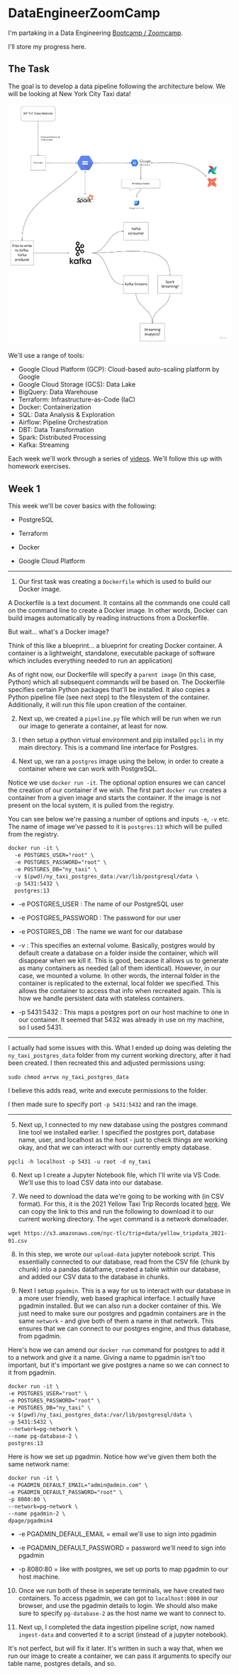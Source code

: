 # DataEngineerZoomCamp

I'm partaking in a Data Engineering [Bootcamp / Zoomcamp](https://github.com/DataTalksClub/data-engineering-zoomcamp). 

I'll store my progress here.

## The Task 

The goal is to develop a data pipeline following the architecture below. We will be looking at New York City Taxi data!

![Alt text](/images/arch_1.jpg?raw=true "Optional Title")

We'll use a range of tools:

* Google Cloud Platform (GCP): Cloud-based auto-scaling platform by Google
* Google Cloud Storage (GCS): Data Lake
* BigQuery: Data Warehouse
* Terraform: Infrastructure-as-Code (IaC)
* Docker: Containerization
* SQL: Data Analysis & Exploration
* Airflow: Pipeline Orchestration
* DBT: Data Transformation
* Spark: Distributed Processing
* Kafka: Streaming

Each week we'll work through a series of [videos](https://youtube.com/playlist?list=PL3MmuxUbc_hJed7dXYoJw8DoCuVHhGEQb). We'll follow this up with homework exercises.

## Week 1

This week we'll be cover basics with the following:

* PostgreSQL

* Terraform

* Docker

* Google Cloud Platform

---

1. Our first task was creating a `Dockerfile` which is used to build our Docker image.

  A Dockerfile is a text document. It contains all the commands one could call on the command line to create a Docker image. In other words, Docker can build images automatically by reading instructions from a Dockerfile.

  But wait... what's a Docker image?

  Think of this like a blueprint... a blueprint for creating Docker container. A container is a lightweight, standalone, executable package of software which includes everything needed to run an application)

  As of right now, our Dockerfile will specify a `parent image` (in this case, Python) which all subsequent commands will be based on. The Dockerfile specifies certain Python packages that'll be installed. It also copies a Python pipeline file (see next step) to the filesystem of the container. Additionally, it will run this file upon creation of the container.

2. Next up, we created a `pipeline.py` file which will be run when we run our image to generate a container, at least for now.

3. I then setup a python virtual environment and pip installed `pgcli` in my main directory. This is a command line interface for Postgres.

4. Next up, we ran a `postgres` image using the below, in order to create a container where we can work with PostgreSQL. 

  Notice we use `docker run -it`. The optional option ensures we can cancel the creation of our container if we wish. The first part `docker run` creates a container from a given image and starts the container. If the image is not present on the local system, it is pulled from the registry.

  You can see below we're passing a number of options and inputs `-e`, `-v` etc. The name of image we've passed to it is `postgres:13` which will be pulled from the registry. 

  ```
  docker run -it \
    -e POSTGRES_USER="root" \
    -e POSTGRES_PASSWORD="root" \
    -e POSTGRES_DB="ny_taxi" \
    -v $(pwd)/ny_taxi_postgres_data:/var/lib/postgresql/data \
    -p 5431:5432 \
    postgres:13
  ```

  * -e POSTGRES_USER : The name of our PostgreSQL user

  * -e POSTGRES_PASSWORD : The password for our user

  * -e POSTGRES_DB : The name we want for our database

  * -v : This specifies an external volume. Basically, postgres would by default create a database on a folder inside the container, which will disappear when we kill it. This is good, because it allows us to generate as many containers as needed (all of them identical). However, in our case, we mounted a volume. In other words, the internal folder in the container is replicated to the external, local folder we specified. This allows the container to access that info when recreated again. This is how we handle persistent data with stateless containers.

  * -p 5431:5432 : This maps a postgres port on our host machine to one in our container. It seemed that 5432 was already in use on my machine, so I used 5431. 

  ---

  I actually had some issues with this. What I ended up doing was deleting the `ny_taxi_postgres_data` folder from my current working directory, after it had been created. I then recreated this and adjusted permissions using:

  `sudo chmod a+rwx ny_taxi_postgres_data`

  I believe this adds read, write and execute permissions to the folder.

  I then made sure to specify port `-p 5431:5432` and ran the image.

  ---

5. Next up, I connected to my new database using the postgres command line tool we installed earlier. I specified the postgres port, database name, user, and localhost as the host - just to check things are working okay, and that we can interact with our currently empty database.

  `pgcli -h localhost -p 5431 -u root -d ny_taxi`

6. Next up I create a Jupyter Notebook file, which I'll write via VS Code. We'll use this to load CSV data into our database.

7. We need to download the data we're going to be working with (in CSV format). For this, it is the 2021 Yellow Taxi Trip Records located [here](https://www1.nyc.gov/site/tlc/about/tlc-trip-record-data.page). We can copy the link to this and run the following to download it to our current working directory. The `wget` command is a network donwloader.

  `wget https://s3.amazonaws.com/nyc-tlc/trip+data/yellow_tripdata_2021-01.csv`

8. In this step, we wrote our `upload-data` jupyter notebook script. This essentially connected to our database, read from the CSV file (chunk by chunk) into a pandas dataframe, created a table within our database, and added our CSV data to the database in chunks.

9. Next I setup `pgadmin`. This is a way for us to interact with our database in a more user friendly, web based graphical interface. I actually have pgadmin installed. But we can also run a docker container of this. We just need to make sure our postgres and pgadmin containers are in the same `network` - and give both of them a name in that network. This ensures that we can connect to our postgres engine, and thus database, from pgadmin.

  Here's how we can amend our `docker run` command for postgres to add it to a network and give it a name. Giving a name to pgadmin isn't too important, but it's important we give postgres a name so we can connect to it from pgadmin.

  ```
  docker run -it \
  -e POSTGRES_USER="root" \
  -e POSTGRES_PASSWORD="root" \
  -e POSTGRES_DB="ny_taxi" \
  -v $(pwd)/ny_taxi_postgres_data:/var/lib/postgresql/data \
  -p 5431:5432 \
  --network=pg-network \
  --name pg-database-2 \
  postgres:13
  ```

  Here is how we set up pgadmin. Notice how we've given them both the same network name:

  ```
  docker run -it \
  -e PGADMIN_DEFAULT_EMAIL="admin@admin.com" \
  -e PGADMIN_DEFAULT_PASSWORD="root" \
  -p 8080:80 \
  --network=pg-network \
  --name pgadmin-2 \
  dpage/pgadmin4
  ```

  * -e PGADMIN_DEFAUL_EMAIL = email we'll use to sign into pgadmin

  * -e PGADMIN_DEFAULT_PASSWORD = password we'll need to sign into pgadmin

  * -p 8080:80 = like with postgres, we set up ports to map pgadmin to our host machine.

10. Once we run both of these in seperate terminals, we have created two containers. To access pgadmin, we can got to `localhost:8080` in our browser, and use the pgadmin details to login. We should also make sure to specify `pg-database-2` as the host name we want to connect to.

11.  Next up, I completed the data ingestion pipeline script, now named `ingest-data` and converted it to a script (instead of a jupyter notebook). 

  It's not perfect, but will fix it later. It's written in such a way that, when we run our image to create a container, we can pass it arguments to specify our table name, postgres details, and so.





